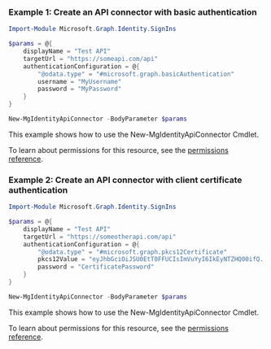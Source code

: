 ### Example 1: Create an API connector with basic authentication

```powershell
Import-Module Microsoft.Graph.Identity.SignIns

$params = @{
	displayName = "Test API"
	targetUrl = "https://someapi.com/api"
	authenticationConfiguration = @{
		"@odata.type" = "#microsoft.graph.basicAuthentication"
		username = "MyUsername"
		password = "MyPassword"
	}
}

New-MgIdentityApiConnector -BodyParameter $params
```
This example shows how to use the New-MgIdentityApiConnector Cmdlet.

To learn about permissions for this resource, see the [permissions reference](/graph/permissions-reference).

### Example 2: Create an API connector with client certificate authentication

```powershell
Import-Module Microsoft.Graph.Identity.SignIns

$params = @{
	displayName = "Test API"
	targetUrl = "https://someotherapi.com/api"
	authenticationConfiguration = @{
		"@odata.type" = "#microsoft.graph.pkcs12Certificate"
		pkcs12Value = "eyJhbGciOiJSU0EtT0FFUCIsImVuYyI6IkEyNTZHQ00ifQ...kDJ04sJShkkgjL9Bm49plA"
		password = "CertificatePassword"
	}
}

New-MgIdentityApiConnector -BodyParameter $params
```
This example shows how to use the New-MgIdentityApiConnector Cmdlet.

To learn about permissions for this resource, see the [permissions reference](/graph/permissions-reference).

